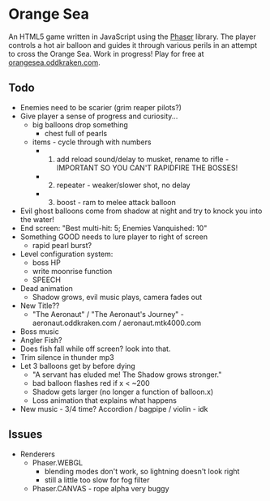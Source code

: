 # Orange Sea

An HTML5 game written in JavaScript using the [Phaser](http://phaser.io) library. The player controls a hot air balloon and guides it through various perils in an attempt to cross the Orange Sea. Work in progress! Play for free at [orangesea.oddkraken.com](http://orangesea.oddkraken.com).

## Todo

* Enemies need to be scarier (grim reaper pilots?)
* Give player a sense of progress and curiosity...
    * big balloons drop something
        * chest full of pearls
    * items - cycle through with numbers
        * 1. add reload sound/delay to musket, rename to rifle - IMPORTANT SO YOU CAN'T RAPIDFIRE THE BOSSES!
        * 2. repeater - weaker/slower shot, no delay
        * 3. boost - ram to melee attack balloon
* Evil ghost balloons come from shadow at night and try to knock you into the water!
* End screen: "Best multi-hit: 5; Enemies Vanquished: 10"
* Something GOOD needs to lure player to right of screen
    * rapid pearl burst?
* Level configuration system:
    * boss HP
    * write moonrise function
    * SPEECH
* Dead animation
    * Shadow grows, evil music plays, camera fades out
* New Title??
    * "The Aeronaut" / "The Aeronaut's Journey" - aeronaut.oddkraken.com / aeronaut.mtk4000.com
* Boss music
* Angler Fish?
* Does fish fall while off screen? look into that.
* Trim silence in thunder mp3
* Let 3 balloons get by before dying
    * "A servant has eluded me! The Shadow grows stronger."
    * bad balloon flashes red if x < ~200
    * Shadow gets larger (no longer a function of balloon.x)
    * Loss animation that explains what happens
* New music - 3/4 time? Accordion / bagpipe / violin - idk

## Issues

* Renderers
    * Phaser.WEBGL
        * blending modes don't work, so lightning doesn't look right
        * still a little too slow for fog filter
    * Phaser.CANVAS - rope alpha very buggy

